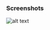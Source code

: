 ### Screenshots

![alt text](https://github.com/andreiseverin/WeaponMod-guns-backup/blob/main/wpn_scigun/Scientist%20launcher.png?raw=true)
